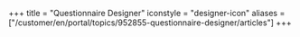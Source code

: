 ﻿+++
title = "Questionnaire Designer"
iconstyle = "designer-icon"
aliases = ["/customer/en/portal/topics/952855-questionnaire-designer/articles"]
+++
